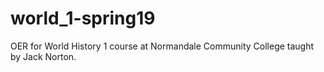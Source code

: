 # world_1-spring19
OER for World History 1 course at Normandale Community College taught by Jack Norton.

